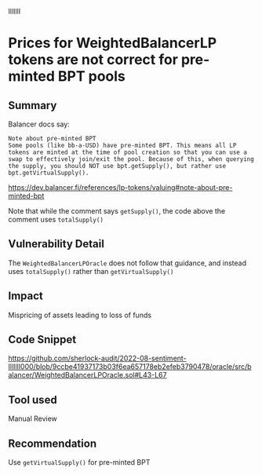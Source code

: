 IllIllI
# Prices for WeightedBalancerLP tokens are not correct for pre-minted BPT pools

## Summary
Balancer docs say:
```
Note about pre-minted BPT
Some pools (like bb-a-USD) have pre-minted BPT. This means all LP tokens are minted at the time of pool creation so that you can use a swap to effectively join/exit the pool. Because of this, when querying the supply, you should NOT use bpt.getSupply(), but rather use bpt.getVirtualSupply().
```
https://dev.balancer.fi/references/lp-tokens/valuing#note-about-pre-minted-bpt

Note that while the comment says `getSupply()`, the code above the comment uses `totalSupply()`

## Vulnerability Detail
The `WeightedBalancerLPOracle` does not follow that guidance, and instead uses `totalSupply()` rather than `getVirtualSupply()`

## Impact
Mispricing of assets leading to loss of funds

## Code Snippet
https://github.com/sherlock-audit/2022-08-sentiment-IllIllI000/blob/9ccbe41937173b03f6ea657178eb2efeb3790478/oracle/src/balancer/WeightedBalancerLPOracle.sol#L43-L67

## Tool used

Manual Review

## Recommendation
Use `getVirtualSupply()` for pre-minted BPT
